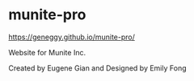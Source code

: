 # munite-pro

https://geneggy.github.io/munite-pro/

Website for Munite Inc.

Created by Eugene Gian and Designed by Emily Fong
